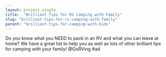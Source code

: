 ```yaml
---
layout: project_single
title:  "Brilliant Tips for RV Camping with Family"
slug: "brilliant-tips-for-rv-camping-with-family"
parent: "brilliant-tips-for-camping-with-kids"
---
```

Do you know what you NEED to pack in an RV and what you can leave at home? We have a great list to help you as well as lots of other brilliant tips for camping with your family! @GoRVing #ad